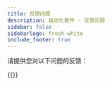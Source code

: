 ```yaml
---
title: 反馈问题
description: 自动化套件 - 反馈问题
sidebar: false
sidebarlogo: fresh-white
include_footer: true
---
```

请提供您对以下问题的反馈：

{{<questions  name="feedback.json" completed="Thank you for completing questions" showNavigationButtons=false  >}}
